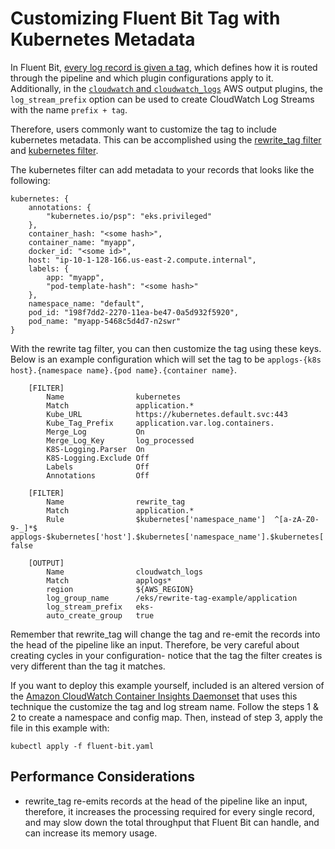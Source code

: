 # Customizing Fluent Bit Tag with Kubernetes Metadata

In Fluent Bit, [every log record is given a tag](https://docs.fluentbit.io/manual/concepts/key-concepts), which defines how it is routed through the pipeline and which plugin configurations apply to it. Additionally, in the [`cloudwatch` and `cloudwatch_logs`](https://github.com/aws/amazon-cloudwatch-logs-for-fluent-bit#new-higher-performance-core-fluent-bit-plugin) AWS output plugins, the `log_stream_prefix` option can be used to create CloudWatch Log Streams with the name `prefix + tag`. 

Therefore, users commonly want to customize the tag to include kubernetes metadata. This can be accomplished using the [rewrite_tag filter](https://docs.fluentbit.io/manual/pipeline/filters/rewrite-tag) and [kubernetes filter](https://docs.fluentbit.io/manual/pipeline/filters/kubernetes). 

The kubernetes filter can add metadata to your records that looks like the following:

```
kubernetes: {
    annotations: {
        "kubernetes.io/psp": "eks.privileged"
    },
    container_hash: "<some hash>",
    container_name: "myapp",
    docker_id: "<some id>",
    host: "ip-10-1-128-166.us-east-2.compute.internal",
    labels: {
        app: "myapp",
        "pod-template-hash": "<some hash>"
    },
    namespace_name: "default",
    pod_id: "198f7dd2-2270-11ea-be47-0a5d932f5920",
    pod_name: "myapp-5468c5d4d7-n2swr"
}
```

With the rewrite tag filter, you can then customize the tag using these keys. Below is an example configuration which will set the tag to be `applogs-{k8s host}.{namespace name}.{pod name}.{container name}`. 

```
    [FILTER]
        Name                kubernetes
        Match               application.*
        Kube_URL            https://kubernetes.default.svc:443
        Kube_Tag_Prefix     application.var.log.containers.
        Merge_Log           On
        Merge_Log_Key       log_processed
        K8S-Logging.Parser  On
        K8S-Logging.Exclude Off
        Labels              Off
        Annotations         Off
 
    [FILTER]
        Name                rewrite_tag
        Match               application.*
        Rule                $kubernetes['namespace_name']  ^[a-zA-Z0-9-_]*$  applogs-$kubernetes['host'].$kubernetes['namespace_name'].$kubernetes['pod_name'].$kubernetes['container_name']  false
 
    [OUTPUT]
        Name                cloudwatch_logs
        Match               applogs*
        region              ${AWS_REGION}
        log_group_name      /eks/rewrite-tag-example/application
        log_stream_prefix   eks-
        auto_create_group   true
```

Remember that rewrite_tag will change the tag and re-emit the records into the head of the pipeline like an input. Therefore, be very careful about creating cycles in your configuration- notice that the tag the filter creates is very different than the tag it matches. 

If you want to deploy this example yourself, included is an altered version of the [Amazon CloudWatch Container Insights Daemonset](https://docs.aws.amazon.com/AmazonCloudWatch/latest/monitoring/Container-Insights-setup-logs-FluentBit.html) that uses this technique the customize the tag and log stream name. Follow the steps 1 & 2 to create a namespace and config map. Then, instead of step 3, apply the file in this example with:

```
kubectl apply -f fluent-bit.yaml
```

## Performance Considerations

* rewrite_tag re-emits records at the head of the pipeline like an input, therefore, it increases the processing required for every single record, and may slow down the total throughput that Fluent Bit can handle, and can increase its memory usage. 